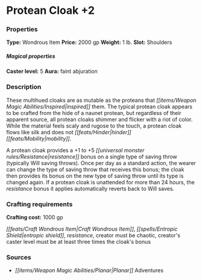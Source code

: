 ﻿---
Title: "Protean Cloak +2"
Type: "Wondrous Item"
Price: "2000 gp"
Weight: "1 lb."
Slot: "Shoulders"
Caster level: "5"
Aura: "faint abjuration"
Description: |
  "These multihued cloaks are as mutable as the proteans that inspired them. The typical _protean cloak_ appears to be crafted from the hide of a naunet protean, but regardless of their apparent source, all _protean cloaks_ shimmer and flicker with a riot of color. While the material feels scaly and rugose to the touch, a _protean cloak_ flows like silk and does not hinder mobility.
  A _protean cloak_ provides a +1 to +5 resistance bonus on a single type of saving throw (typically Will saving throws). Once per day as a standard action, the wearer can change the type of saving throw that receives this bonus; the cloak then provides its bonus on the new type of saving throw until its type is changed again. If a _protean cloak_ is unattended for more than 24 hours, the resistance bonus it applies automatically reverts back to Will saves."
Crafting cost: "1000 gp"
Sources: "['Planar Adventures']"
---

# Protean Cloak +2

### Properties

**Type:** Wondrous Item **Price:** 2000 gp **Weight:** 1 lb. **Slot:** Shoulders

##### Magical properties

**Caster level:** 5 **Aura:** faint abjuration

### Description

These multihued cloaks are as mutable as the proteans that _[[items/Weapon Magic Abilities/Inspired|inspired]]_ them. The typical protean cloak appears to be crafted from the hide of a naunet protean, but regardless of their apparent source, all protean cloaks shimmer and flicker with a riot of color. While the material feels scaly and rugose to the touch, a protean cloak flows like silk and does not _[[feats/Hinder|hinder]]_ _[[feats/Mobility|mobility]]_.

A protean cloak provides a +1 to +5 _[[universal monster rules/Resistance|resistance]]_ bonus on a single type of saving throw (typically Will saving throws). Once per day as a standard action, the wearer can change the type of saving throw that receives this bonus; the cloak then provides its bonus on the new type of saving throw until its type is changed again. If a protean cloak is unattended for more than 24 hours, the _resistance_ bonus it applies automatically reverts back to Will saves.

### Crafting requirements

**Crafting cost:** 1000 gp

_[[feats/Craft Wondrous Item|Craft Wondrous Item]]_, _[[spells/Entropic Shield|entropic shield]]_, _resistance_, creator must be chaotic, creator's caster level must be at least three times the cloak's bonus

### Sources

* _[[items/Weapon Magic Abilities/Planar|Planar]]_ Adventures